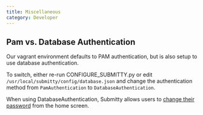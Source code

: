 ```yaml
---
title: Miscellaneous
category: Developer
---
```



## Pam vs. Database Authentication

Our vagrant environment defaults to PAM authentication, but is also
setup to use database authentication.

To switch, either re-run CONFIGURE_SUBMITTY.py or edit
`/usr/local/submitty/config/database.json` and change the
authentication method from `PamAuthentication` to
`DatabaseAuthentication`.

When using DatabaseAuthentication, Submitty allows users to
[change their password](/student#how-can-i-change-my-password) from the home screen.

